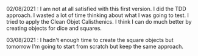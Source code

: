 02/08/2021 : 
I am not at all satisfied with this first version. I did the TDD approach. 
I wasted a lot of time thinking about what I was going to test.
I tried to apply the Clean Objet Calisthenics. 
I think I can do much better by creating objects for dice and squares.

03/08/2021 :
I hadn't enough time to create the square objects but tomorrow I'm going to start from scratch but keep the same approach.